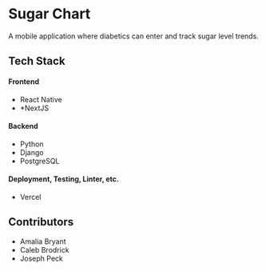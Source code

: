 # Sugar Chart
A mobile application where diabetics can enter and track sugar level trends.

## Tech Stack

#### Frontend
* React Native
* *NextJS

#### Backend
* Python
* Django
* PostgreSQL

#### Deployment, Testing, Linter, etc.
* Vercel

## Contributors
* Amalia Bryant 
* Caleb Brodrick
* Joseph Peck
